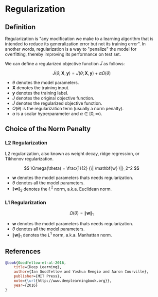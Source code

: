 # Regularization


## Definition

Regularization is "any modification we make to a learning algorithm that is intended to reduce its generalization error but not its training error". In another words, regularization is a way to "penalize" the model for overfitting, thereby improving its performance on test set.

We can define a regularized objective function $\tilde{J}$ as follows:

$$
\tilde{J}(\theta; \mathbf{X}, \mathbf{y}) = J(\theta; \mathbf{X}, \mathbf{y}) + \alpha \Omega(\theta)
$$

- $\theta$ denotes the model parameters.
- $\mathbf{X}$ denotes the training input.
- $\mathbf{y}$ denotes the training label.
- $J$ denotes the original objective function.
- $\tilde{J}$ denotes the regularized objective function.
- $\Omega(\theta)$ is the regularization term (usually a norm penalty).
- $\alpha$ is a scalar hyperparameter and $\alpha \in [0, \infty)$.

## Choice of the Norm Penalty

### L2 Regularization

L2 regularization, also known as weight decay, ridge regression, or Tikhonov regularization.

$$
\Omega(\theta) = \frac{1}{2} {\| \mathbf{w} \|}_2^2
$$

- $\mathbf{w}$ denotes the model parameters thats needs regularization.
- $\theta$ denotes all the model parameters.
- ${\| \mathbf{w} \|}_2$ denotes the $L^2$ norm, a.k.a. Euclidean norm.



### L1 Regularization

$$
\Omega(\theta) = {\| \mathbf{w} \|}_1
$$

- $\mathbf{w}$ denotes the model parameters thats needs regularization.
- $\theta$ denotes all the model parameters.
- ${\| \mathbf{w} \|}_1$ denotes the $L^1$ norm, a.k.a. Manhattan norm.


## References

```bibtex
@book{Goodfellow-et-al-2016,
    title={Deep Learning},
    author={Ian Goodfellow and Yoshua Bengio and Aaron Courville},
    publisher={MIT Press},
    note={\url{http://www.deeplearningbook.org}},
    year={2016}
}
```